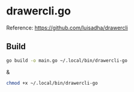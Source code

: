 # drawercli.go

Reference: https://github.com/luisadha/drawercli

## Build

```sh
go build -o main.go ~/.local/bin/drawercli-go
```
&
```sh
chmod +x ~/.local/bin/drawercli-go
```
